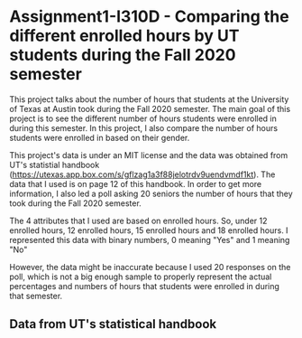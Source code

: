 # Assignment1-I310D - Comparing the different enrolled hours by UT students during the Fall 2020 semester 

This project talks about the number of hours that students at the University of Texas at Austin took during the Fall 2020 semester. The main goal of this project is to see the different number of hours students were enrolled in during this semester. In this project, I also compare the number of hours students were enrolled in based on their gender.

This project's data is under an MIT license and the data was obtained from UT's statistial handbook (https://utexas.app.box.com/s/gflzag1a3f88jelotrdv9uendvmdf1kt). The data that I used is on page 12 of this handbook. In order to get more information, I also led a poll asking 20 seniors the number of hours that they took during the Fall 2020 semester.

The 4 attributes that I used are based on enrolled hours. So, under 12 enrolled hours, 12 enrolled hours, 15 enrolled hours and 18 enrolled hours. I represented this data with binary numbers, 0 meaning "Yes" and 1 meaning "No"

However, the data might be inaccurate because I used 20 responses on the poll, which is not a big enough sample to properly represent the actual percentages and numbers of hours that students were enrolled in during that semester.

## Data from UT's statistical handbook
